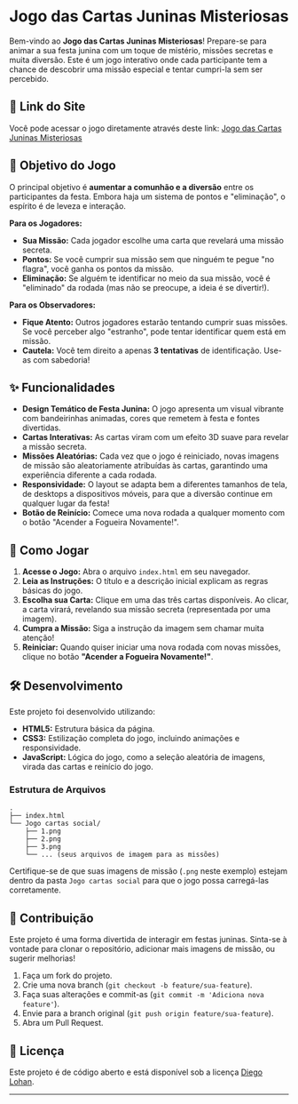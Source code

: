 # Jogo das Cartas Juninas Misteriosas

Bem-vindo ao **Jogo das Cartas Juninas Misteriosas**\! Prepare-se para animar a sua festa junina com um toque de mistério, missões secretas e muita diversão. Este é um jogo interativo onde cada participante tem a chance de descobrir uma missão especial e tentar cumpri-la sem ser percebido.

## 🔗 Link do Site

Você pode acessar o jogo diretamente através deste link:
[Jogo das Cartas Juninas Misteriosas](https://cartasjuninas-isn.netlify.app/)

## 🎯 Objetivo do Jogo

O principal objetivo é **aumentar a comunhão e a diversão** entre os participantes da festa. Embora haja um sistema de pontos e "eliminação", o espírito é de leveza e interação.

**Para os Jogadores:**

  * **Sua Missão:** Cada jogador escolhe uma carta que revelará uma missão secreta.
  * **Pontos:** Se você cumprir sua missão sem que ninguém te pegue "no flagra", você ganha os pontos da missão.
  * **Eliminação:** Se alguém te identificar no meio da sua missão, você é "eliminado" da rodada (mas não se preocupe, a ideia é se divertir\!).

**Para os Observadores:**

  * **Fique Atento:** Outros jogadores estarão tentando cumprir suas missões. Se você perceber algo "estranho", pode tentar identificar quem está em missão.
  * **Cautela:** Você tem direito a apenas **3 tentativas** de identificação. Use-as com sabedoria\!

## ✨ Funcionalidades

  * **Design Temático de Festa Junina:** O jogo apresenta um visual vibrante com bandeirinhas animadas, cores que remetem à festa e fontes divertidas.
  * **Cartas Interativas:** As cartas viram com um efeito 3D suave para revelar a missão secreta.
  * **Missões Aleatórias:** Cada vez que o jogo é reiniciado, novas imagens de missão são aleatoriamente atribuídas às cartas, garantindo uma experiência diferente a cada rodada.
  * **Responsividade:** O layout se adapta bem a diferentes tamanhos de tela, de desktops a dispositivos móveis, para que a diversão continue em qualquer lugar da festa\!
  * **Botão de Reinício:** Comece uma nova rodada a qualquer momento com o botão "Acender a Fogueira Novamente\!".

## 🚀 Como Jogar

1.  **Acesse o Jogo:** Abra o arquivo `index.html` em seu navegador.
2.  **Leia as Instruções:** O título e a descrição inicial explicam as regras básicas do jogo.
3.  **Escolha sua Carta:** Clique em uma das três cartas disponíveis. Ao clicar, a carta virará, revelando sua missão secreta (representada por uma imagem).
4.  **Cumpra a Missão:** Siga a instrução da imagem sem chamar muita atenção\!
5.  **Reiniciar:** Quando quiser iniciar uma nova rodada com novas missões, clique no botão **"Acender a Fogueira Novamente\!"**.

## 🛠️ Desenvolvimento

Este projeto foi desenvolvido utilizando:

  * **HTML5:** Estrutura básica da página.
  * **CSS3:** Estilização completa do jogo, incluindo animações e responsividade.
  * **JavaScript:** Lógica do jogo, como a seleção aleatória de imagens, virada das cartas e reinício do jogo.

### Estrutura de Arquivos

```
.
├── index.html
└── Jogo cartas social/
    ├── 1.png
    ├── 2.png
    ├── 3.png
    └── ... (seus arquivos de imagem para as missões)
```

Certifique-se de que suas imagens de missão (`.png` neste exemplo) estejam dentro da pasta `Jogo cartas social` para que o jogo possa carregá-las corretamente.

## 🤝 Contribuição

Este projeto é uma forma divertida de interagir em festas juninas. Sinta-se à vontade para clonar o repositório, adicionar mais imagens de missão, ou sugerir melhorias\!

1.  Faça um fork do projeto.
2.  Crie uma nova branch (`git checkout -b feature/sua-feature`).
3.  Faça suas alterações e commit-as (`git commit -m 'Adiciona nova feature'`).
4.  Envie para a branch original (`git push origin feature/sua-feature`).
5.  Abra um Pull Request.

## 📄 Licença

Este projeto é de código aberto e está disponível sob a licença [Diego Lohan](https://www.linkedin.com/in/diego-lohan/).

-----
